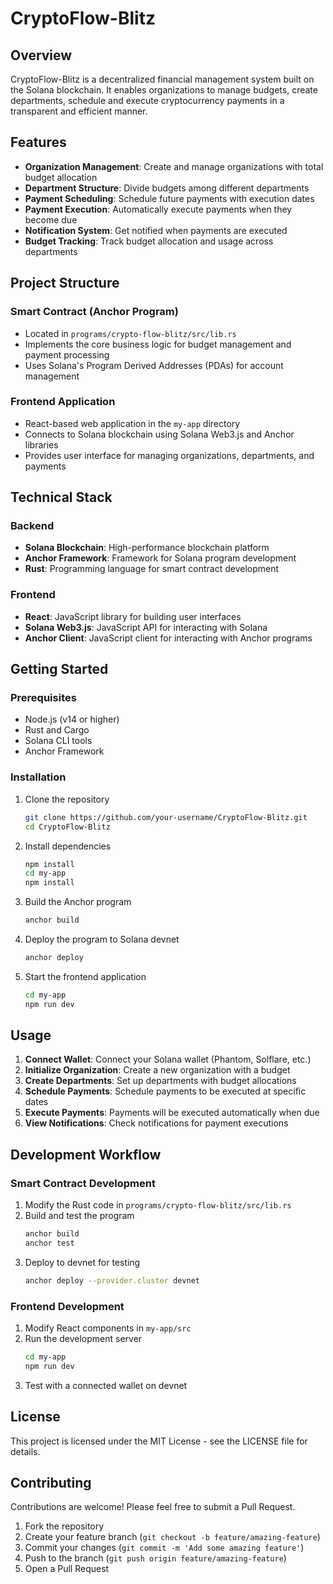 # CryptoFlow-Blitz

## Overview
CryptoFlow-Blitz is a decentralized financial management system built on the Solana blockchain. It enables organizations to manage budgets, create departments, schedule and execute cryptocurrency payments in a transparent and efficient manner.

## Features
- **Organization Management**: Create and manage organizations with total budget allocation
- **Department Structure**: Divide budgets among different departments
- **Payment Scheduling**: Schedule future payments with execution dates
- **Payment Execution**: Automatically execute payments when they become due
- **Notification System**: Get notified when payments are executed
- **Budget Tracking**: Track budget allocation and usage across departments

## Project Structure

### Smart Contract (Anchor Program)
- Located in `programs/crypto-flow-blitz/src/lib.rs`
- Implements the core business logic for budget management and payment processing
- Uses Solana's Program Derived Addresses (PDAs) for account management

### Frontend Application
- React-based web application in the `my-app` directory
- Connects to Solana blockchain using Solana Web3.js and Anchor libraries
- Provides user interface for managing organizations, departments, and payments

## Technical Stack

### Backend
- **Solana Blockchain**: High-performance blockchain platform
- **Anchor Framework**: Framework for Solana program development
- **Rust**: Programming language for smart contract development

### Frontend
- **React**: JavaScript library for building user interfaces
- **Solana Web3.js**: JavaScript API for interacting with Solana
- **Anchor Client**: JavaScript client for interacting with Anchor programs

## Getting Started

### Prerequisites
- Node.js (v14 or higher)
- Rust and Cargo
- Solana CLI tools
- Anchor Framework

### Installation

1. Clone the repository
   ```bash
   git clone https://github.com/your-username/CryptoFlow-Blitz.git
   cd CryptoFlow-Blitz
   ```

2. Install dependencies
   ```bash
   npm install
   cd my-app
   npm install
   ```

3. Build the Anchor program
   ```bash
   anchor build
   ```

4. Deploy the program to Solana devnet
   ```bash
   anchor deploy
   ```

5. Start the frontend application
   ```bash
   cd my-app
   npm run dev
   ```

## Usage

1. **Connect Wallet**: Connect your Solana wallet (Phantom, Solflare, etc.)
2. **Initialize Organization**: Create a new organization with a budget
3. **Create Departments**: Set up departments with budget allocations
4. **Schedule Payments**: Schedule payments to be executed at specific dates
5. **Execute Payments**: Payments will be executed automatically when due
6. **View Notifications**: Check notifications for payment executions

## Development Workflow

### Smart Contract Development
1. Modify the Rust code in `programs/crypto-flow-blitz/src/lib.rs`
2. Build and test the program
   ```bash
   anchor build
   anchor test
   ```
3. Deploy to devnet for testing
   ```bash
   anchor deploy --provider.cluster devnet
   ```

### Frontend Development
1. Modify React components in `my-app/src`
2. Run the development server
   ```bash
   cd my-app
   npm run dev
   ```
3. Test with a connected wallet on devnet

## License
This project is licensed under the MIT License - see the LICENSE file for details.

## Contributing
Contributions are welcome! Please feel free to submit a Pull Request.

1. Fork the repository
2. Create your feature branch (`git checkout -b feature/amazing-feature`)
3. Commit your changes (`git commit -m 'Add some amazing feature'`)
4. Push to the branch (`git push origin feature/amazing-feature`)
5. Open a Pull Request
